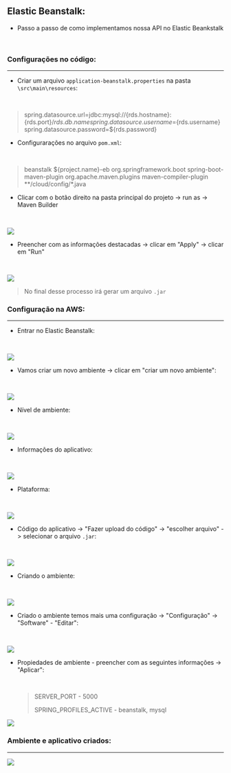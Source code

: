## Elastic Beanstalk:

* Passo a passo de como implementamos nossa API no Elastic Beankstalk

  ​

### Configurações no código:

----------

* Criar um arquivo `application-beanstalk.properties` na pasta `\src\main\resources`:

  ​

> spring.datasource.url=jdbc:mysql://{rds.hostname}:{rds.port}/${rds.db.name}
> spring.datasource.username=${rds.username}
> spring.datasource.password=${rds.password}

* Configurarações no arquivo `pom.xml`:

  ​	

> 	<profiles>
> 		<profile>
> 			<id>beanstalk</id>
> 			<build>
> 				<finalName>${project.name}-eb</finalName>
> 				<plugins>
> 					<plugin>
> 						<groupId>org.springframework.boot</groupId>
> 						<artifactId>spring-boot-maven-plugin</artifactId>
> 					</plugin>
> 					<plugin>
> 						<groupId>org.apache.maven.plugins</groupId>
> 						<artifactId>maven-compiler-plugin</artifactId>
> 						<configuration>
> 							<excludes>
> 								<exclude>**/cloud/config/*.java</exclude>
> 							</excludes>
> 						</configuration>
> 					</plugin>
> 				</plugins>
> 			</build>
> 		</profile>
> 	</profiles>

* Clicar com o botão direito na pasta principal do projeto -> run as -> Maven Builder

  ​

<img src="https://github.com/Feruaro/Five-Stars-Bank/blob/main/Imagens/1_deploy.jpg"/>

* Preencher com as informações destacadas -> clicar em "Apply" -> clicar em "Run"

  ​

<img src="https://github.com/Feruaro/Five-Stars-Bank/blob/main/Imagens/2_deploy.jpg"/>

> No final desse processo irá gerar um arquivo `.jar`

### Configuração na AWS:

--------

* Entrar no Elastic Beanstalk:

  ​

<img src="https://github.com/Feruaro/Five-Stars-Bank/blob/main/Imagens/3_deploy.jpg"/>

* Vamos criar um novo ambiente -> clicar em "criar um novo ambiente":

  ​

<img src="https://github.com/Feruaro/Five-Stars-Bank/blob/main/Imagens/4_deploy.jpg"/>

* Nível de ambiente:

  ​

<img src="https://github.com/Feruaro/Five-Stars-Bank/blob/main/Imagens/5_deploy.jpg"/>

* Informações do aplicativo:

  ​

<img src="https://github.com/Feruaro/Five-Stars-Bank/blob/main/Imagens/6_deploy.jpg"/>

* Plataforma:

  ​

<img src="https://github.com/Feruaro/Five-Stars-Bank/blob/main/Imagens/7_deploy.jpg"/>

* Código do aplicativo -> "Fazer upload do código" -> "escolher arquivo" -> selecionar o arquivo `.jar`:

  ​

<img src="https://github.com/Feruaro/Five-Stars-Bank/blob/main/Imagens/8_deploy.jpg"/>

* Criando o ambiente:

  ​

<img src="https://github.com/Feruaro/Five-Stars-Bank/blob/main/Imagens/9_deploy.jpg"/>

* Criado o ambiente temos mais uma configuração -> "Configuração" -> "Software" - "Editar":

  ​

<img src="https://github.com/Feruaro/Five-Stars-Bank/blob/main/Imagens/10_deploy.jpg"/>

* Propiedades de ambiente - preencher com as seguintes informações -> "Aplicar":

  ​

  > SERVER_PORT  -  5000
  >
  > SPRING_PROFILES_ACTIVE  -  beanstalk, mysql

<img src="https://github.com/Feruaro/Five-Stars-Bank/blob/main/Imagens/11_deploy.jpg"/>

### Ambiente e aplicativo criados:

------

<img src="https://github.com/Feruaro/Five-Stars-Bank/blob/main/Imagens/12_deploy.jpg"/>